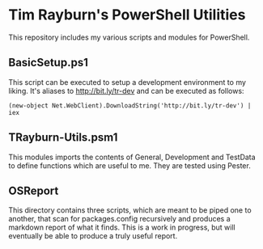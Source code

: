 # Tim Rayburn's PowerShell Utilities

This repository includes my various scripts and modules for PowerShell.

## BasicSetup.ps1
This script can be executed to setup a development environment to my liking.  It's aliases to http://bit.ly/tr-dev and can be executed as follows:
```
(new-object Net.WebClient).DownloadString('http://bit.ly/tr-dev') | iex
```

## TRayburn-Utils.psm1
This modules imports the contents of General, Development and TestData to define functions which are useful to me.  They are tested using Pester.

## OSReport
This directory contains three scripts, which are meant to be piped one to another, that scan for packages.config recursively and produces a markdown report of what it finds.  This is a work in progress, but will eventually be able to produce a truly useful report.